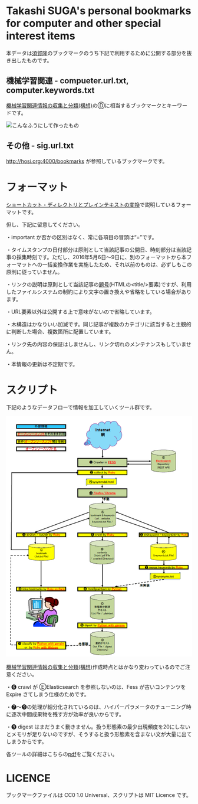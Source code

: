 Takashi SUGA's personal bookmarks for computer and other special interest items
===============================================================================

本データは[須賀隆](http://hosi.org:3000/TakashiSuga.ttl)のブックマークのうち下記で利用するために公開する部分を抜き出したものです。

## 機械学習関連 - compueter.url.txt, computer.keywords.txt

[機械学習関連情報の収集と分類(構想)](http://qiita.com/suchowan/items/459062590f7134dfc138)のⒹに相当するブックマークとキーワードです。

![こんなふうにして作ったもの](https://qiita-image-store.s3.amazonaws.com/0/144985/95d8f8f2-831c-19b8-7c67-de2973a7b0f6.png)

## その他 - sig.url.txt

http://hosi.org:4000/bookmarks が参照しているブックマークです。

# フォーマット

[ショートカット・ディレクトリとプレインテキストの変換](http://qiita.com/suchowan/items/6556756d2e816c7255b7#3-%E3%82%B7%E3%83%A7%E3%83%BC%E3%83%88%E3%82%AB%E3%83%83%E3%83%88%E3%83%87%E3%82%A3%E3%83%AC%E3%82%AF%E3%83%88%E3%83%AA%E3%83%97%E3%83%AC%E3%82%A4%E3%83%B3%E3%83%86%E3%82%AD%E3%82%B9%E3%83%88)で説明しているフォーマットです。

但し、下記に留意してください。

・important か否かの区別はなく、常に各項目の冒頭は“=”です。

・タイムスタンプの日付部分は原則として当該記事の公開日、時刻部分は当該記事の採集時刻です。ただし、2016年5月6日～9日に、別のフォーマットから本フォーマットへの一括変換作業を実施したため、それ以前のものは、必ずしもこの原則に従っていません。

・リンクの説明は原則として当該記事の[題号](https://ja.wikibooks.org/wiki/%E8%91%97%E4%BD%9C%E6%A8%A9%E6%B3%95%E7%AC%AC20%E6%9D%A1)(HTMLの&lt;title/&gt;要素)ですが、利用したファイルシステムの制約により文字の置き換えや省略をしている場合があります。

・URL要素以外は公開する上で意味がないので省略しています。

・木構造はかなりいい加減です。同じ記事が複数のカテゴリに該当すると主観的に判断した場合、複数箇所に配置しています。

・リンク先の内容の保証はしませんし、リンク切れのメンテナンスもしていません。

・本情報の更新は不定期です。

# スクリプト

下記のようなデータフローで情報を加工していくツール群です。

![データフロー](https://github.com/suchowan/bookmarks/raw/master/scripts/data_flow.png)

[機械学習関連情報の収集と分類(構想)](http://qiita.com/suchowan/items/459062590f7134dfc138)作成時点とはかなり変わっているのでご注意ください。

・❻ crawl が ⒺElasticsearch を参照しないのは、Fess が古いコンテンツを Expire さてしまう仕様のためです。

・❼～❾の処理が細分化されているのは、ハイパーパラメータのチューニング時に逐次中間成果物を残す方が効率が良いからです。

・❾ digest はまだうまく動きません。扱う形態素の最少出現頻度を20にしないとメモリが足りないのですが、そうすると扱う形態素を含まない文が大量に出てしまうからです。

各ツールの詳細はこちらの[pdf](https://github.com/suchowan/bookmarks/raw/master/scripts/tools.pdf)をご覧ください。

# LICENCE

  ブックマークファイルは CC0 1.0 Universal、スクリプトは MIT Licence です。



